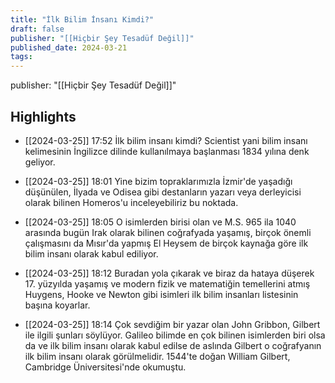 ```yaml
---
title: "İlk Bilim İnsanı Kimdi?"
draft: false
publisher: "[[Hiçbir Şey Tesadüf Değil]]"
published_date: 2024-03-21
tags:
---
```

publisher: "[[Hiçbir Şey Tesadüf Değil]]"


## Highlights
* [[2024-03-25]] 17:52  İlk bilim insanı kimdi? Scientist yani bilim insanı kelimesinin İngilizce dilinde kullanılmaya başlanması 1834 yılına denk geliyor.

* [[2024-03-25]] 18:01  Yine bizim topraklarımızla İzmir'de yaşadığı düşünülen, İlyada ve Odisea gibi destanların yazarı veya derleyicisi olarak bilinen Homeros'u inceleyebiliriz bu noktada.

* [[2024-03-25]] 18:05  O isimlerden birisi olan ve M.S. 965 ila 1040 arasında bugün Irak olarak bilinen coğrafyada yaşamış, birçok önemli çalışmasını da Mısır'da yapmış El Heysem de birçok kaynağa göre ilk bilim insanı olarak kabul ediliyor.

* [[2024-03-25]] 18:12  Buradan yola çıkarak ve biraz da hataya düşerek 17. yüzyılda yaşamış ve modern fizik ve matematiğin temellerini atmış Huygens, Hooke ve Newton gibi isimleri ilk bilim insanları listesinin başına koyarlar.

* [[2024-03-25]] 18:14  Çok sevdiğim bir yazar olan John Gribbon, Gilbert ile ilgili şunları söylüyor. Galileo bilimde en çok bilinen isimlerden biri olsa da ve ilk bilim insanı olarak kabul edilse de aslında Gilbert o coğrafyanın ilk bilim insanı olarak görülmelidir. 1544'te doğan William Gilbert, Cambridge Üniversitesi'nde okumuştu.

